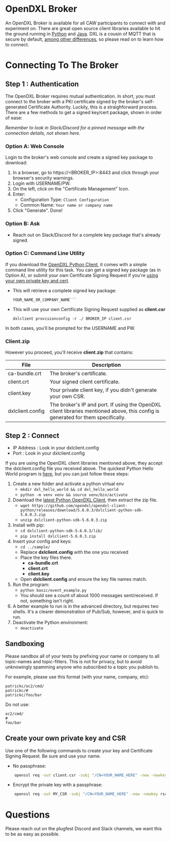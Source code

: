 # OpenDXL Broker 

An OpenDXL Broker is available for all CAW participants to
connect with and experiment on. There are great open source
client libraries available to hit the ground running in
[Python](https://github.com/opendxl/opendxl-client-python) and
[Java](https://github.com/opendxl/opendxl-client-java). DXL is a
cousin of MQTT that is secure by default, [among other
differences](https://github.com/opendxl/opendxl-broker/wiki/Comparison-with-MQTT),
so please read on to learn how to connect.

# Connecting To The Broker

## Step 1 : Authentication

The OpenDXL Broker requires mutual authentication. In short, you
must connect to the broker with a PKI certificate signed by the
broker's self-generated Certificate Authority. Luckily, this is a
straighforward process. There are a few methods to get a signed
key/cert package, shown in order of ease:

_Remember to look in Slack/Discord for a pinned message with the
connection details, not shown here._

### Option A: Web Console
Login to the broker's web console and create a signed key package
to download:
1. In a browser, go to https://<BROKER_IP>:8443 and click through
   your browser's security warnings.
2. Login with USERNAME/PW.
3. On the left, click on the "Certificate Management" Icon.
4. Enter:
   * Configuration Type: ```Client Configuration```
   * Common Name: ```Your name or company name```
5. Click "Generate". Done!

### Option B: Ask
* Reach out on Slack/Discord for a complete key package that's
  already signed.

### Option C: Command Line Utility
If you download the [OpenDXL Python
Client](https://github.com/opendxl/opendxl-client-python), it
comes with a simple command line utility for this task. You can
get a signed key package (as in Option A), or submit your own
Certificate Signing Request if you're [using your own private key
and cert](#create-your-own-private-key-and-csr).
* This will retrieve a complete signed key package:

    ```dxlclient provisionconfig ./ BROKER_IP
    YOUR_NAME_OR_COMPANY_NAME```
    
* This will use your own Certificate Signing Request supplied as
  **client.csr**
   
   ```dxlclient provisionconfig -r ./ BROKER_IP client.csr```
   
In both cases, you'll be prompted for the USERNAME and PW.


### Client.zip
However you proceed, you'll receive **client.zip** that contains:

| File | Description |
| ------ | ----------- |
| ca-bundle.crt   | The broker's certificate. |
| client.crt      | Your signed client certificate. |
| client.key | Your private client key, if you didn't generate your own CSR. |
| dxlclient.config | The broker's IP and port. If using the OpenDXL client libraries mentioned above, this config is generated for them specifically. |


## Step 2 : Connect

* IP Address : Look in your dxlclient.config
* Port : Look in your dxlclient.config

If you are using the OpenDXL client libraries mentioned above,
they accept the dxlclient.config file you received above. The
quickest Python Hello World program is
[here](https://github.com/opendxl/opendxl-client-python/blob/master/examples/basic/event_example.py),
but you can just follow these steps:

1. Create a new folder and activate a python virtual env
    * ```mkdir dxl_hello_world && cd dxl_hello_world```
    * ```python -m venv venv && source venv/bin/activate```
1. Download the [latest Python OpenDXL Client](https://github.com/opendxl/opendxl-client-python/releases/download/5.6.0.3/dxlclient-python-sdk-5.6.0.3.zip), then extract the zip file.
    * ```wget https://github.com/opendxl/opendxl-client-python/releases/download/5.6.0.3/dxlclient-python-sdk-5.6.0.3.zip```
    * ```unzip dxlclient-python-sdk-5.6.0.3.zip```
1. Install with pip:
    * ```cd dxlclient-python-sdk-5.6.0.3/lib/```
    * ```pip install dxlclient-5.6.0.3.zip```
1. Insert your config and keys:
    * ```cd ../sample/```
    * Replace **dxlclient.config** with the one you received
    * Place the key files there.
        * **ca-bundle.crt**
        * **client.crt**
        * **client.key**
    * Open **dxlclient.config** and ensure the key file names match.
1. Run the program:
    * ```python basic/event_example.py```
    * You should see a count of about 1000 messages
      sent/received. If not, something isn't right.
1. A better example to run is in the advanced directory, but
   requires two shells. It's a clearer demonstration of Pub/Sub,
   however, and is quick to run.
1. Deactivate the Python environment:
    * ```deactivate```


## Sandboxing

Please sandbox all of your tests by prefixing your name or
company to all topic-names and topic-filters. This is not for
privacy, but to avoid unknowingly spamming anyone who subscribed
to a topic you publish to.

For example, please use this format (with your name, company, etc):

```
patrickc/oc2/cmd/
patrickc/#
patrickc/foo/bar
```

Do not use:
```
oc2/cmd/
#
foo/bar
```

## Create your own private key and CSR

Use one of the following commands to create your key and
Certificate Signing Request. Be sure and use your name.

* No passphrase:
```bash
    openssl req -out client.csr -subj "/CN=YOUR_NAME_HERE" -new -newkey rsa:2048 -nodes -keyout client.key
```
* Encrypt the private key with a passphrase:
```bash
    openssl req -out MY_CSR -subj "/CN=YOUR_NAME_HERE" -new -newkey rsa:2048 -keyout client.key
```

# Questions

Please reach out on the plugfest Discord and Slack channels, we
want this to be as easy as possible.
